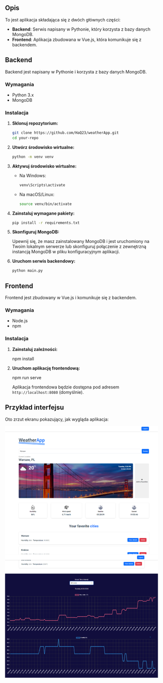 ## Opis

To jest aplikacja składająca się z dwóch głównych części:

- **Backend**: Serwis napisany w Pythonie, który korzysta z bazy danych MongoDB.
- **Frontend**: Aplikacja zbudowana w Vue.js, która komunikuje się z backendem.

## Backend

Backend jest napisany w Pythonie i korzysta z bazy danych MongoDB.

### Wymagania

- Python 3.x
- MongoDB

### Instalacja

1. **Sklonuj repozytorium:**

   ```bash
   git clone https://github.com/HaQ23/weatherApp.git
   cd your-repo
   ```

2. **Utwórz środowisko wirtualne:**

   ```bash
   python -m venv venv
   ```

3. **Aktywuj środowisko wirtualne:**

   - Na Windows:

     ```bash
     venv\Scripts\activate
     ```

   - Na macOS/Linux:

     ```bash
     source venv/bin/activate
     ```

4. **Zainstaluj wymagane pakiety:**

   ```bash
   pip install -r requirements.txt
   ```

5. **Skonfiguruj MongoDB:**

   Upewnij się, że masz zainstalowany MongoDB i jest uruchomiony na Twoim lokalnym serwerze lub skonfiguruj połączenie z zewnętrzną instancją MongoDB w pliku konfiguracyjnym aplikacji.

6. **Uruchom serwis backendowy:**

   ```bash
   python main.py
   ```

## Frontend

Frontend jest zbudowany w Vue.js i komunikuje się z backendem.

### Wymagania

- Node.js
- npm

### Instalacja

1. **Zainstaluj zależności:**

   npm install

2. **Uruchom aplikację frontendową:**

   npm run serve

   Aplikacja frontendowa będzie dostępna pod adresem `http://localhost:8080` (domyślnie).


## Przykład interfejsu

Oto zrzut ekranu pokazujący, jak wygląda aplikacja:

![Zrzut ekranu aplikacji](assets/ss1.png)
![Zrzut ekranu aplikacji](assets/ss2.png)
